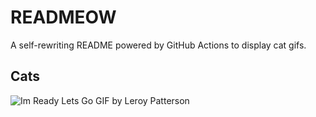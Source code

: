 # READMEOW

A self-rewriting README powered by GitHub Actions to display cat gifs.

## Cats

![Im Ready Lets Go GIF by Leroy Patterson](https://media3.giphy.com/media/CjmvTCZf2U3p09Cn0h/200.gif?cid=9acd02dadsfc7l98bqrx5omgh974x097t0uvt3msim2k4al9&ep=v1_gifs_search&rid=200.gif&ct=g)
